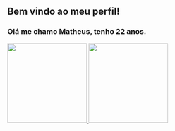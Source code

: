 ## Bem vindo ao meu perfil!

### Olá me chamo Matheus, tenho 22 anos.


<div>
  <a href="https://github.com/mafiuss99">
  <img height="180em" src="https://github-readme-stats.vercel.app/api/top-langs/?username=mafiuss99&layout=compact&langs_count=7&theme=dracula"/>
  <img height="180em" src="https://github-readme-stats.vercel.app/api?username=mafiuss99&show_icons=true&theme=dracula&include_all_commits=true&count_private=true"/>
</div>
